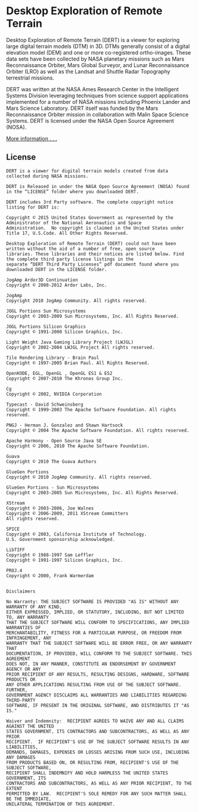 # Desktop Exploration of Remote Terrain

Desktop Exploration of Remote Terrain (DERT) is a viewer for exploring large digital terrain models (DTM) in 3D. DTMs generally consist of a digital elevation model (DEM) and one or more co-registered ortho-images. These data sets have been collected by NASA planetary missions such as Mars Reconnaissance Orbiter, Mars Global Surveyor, and Lunar Reconnaissance Orbiter (LRO) as well as the Landsat and Shuttle Radar Topography terrestrial missions.

DERT was written at the NASA Ames Research Center in the Intelligent Systems Division leveraging techniques from science support applications implemented for a number of NASA missions including Phoenix Lander and Mars Science Laboratory. DERT itself was funded by the Mars Reconnaissance Orbiter mission in collaboration with Malin Space Science Systems. DERT is licensed under the NASA Open Source Agreement (NOSA).

[More information . . .](https://github.com/nasa/DERT/wiki/Desktop-Exploration-of-Remote-Terrain)

## License

	DERT is a viewer for digital terrain models created from data collected during NASA missions.

	DERT is Released in under the NASA Open Source Agreement (NOSA) found in the “LICENSE” folder where you downloaded DERT.

	DERT includes 3rd Party software. The complete copyright notice listing for DERT is:

	Copyright © 2015 United States Government as represented by the Administrator of the National Aeronautics and Space
	Administration.  No copyright is claimed in the United States under Title 17, U.S.Code. All Other Rights Reserved.

	Desktop Exploration of Remote Terrain (DERT) could not have been written without the aid of a number of free, open source
	libraries. These libraries and their notices are listed below. Find the complete third party license listings in the
	separate “DERT Third Party Licenses” pdf document found where you downloaded DERT in the LICENSE folder.
 
	JogAmp Ardor3D Continuation
	Copyright © 2008-2012 Ardor Labs, Inc.
 
	JogAmp
	Copyright 2010 JogAmp Community. All rights reserved.
 
	JOGL Portions Sun Microsystems
	Copyright © 2003-2009 Sun Microsystems, Inc. All Rights Reserved.
 
	JOGL Portions Silicon Graphics
	Copyright © 1991-2000 Silicon Graphics, Inc.
 
	Light Weight Java Gaming Library Project (LWJGL)
	Copyright © 2002-2004 LWJGL Project All rights reserved.
 
	Tile Rendering Library - Brain Paul
	Copyright © 1997-2005 Brian Paul. All Rights Reserved.
 
	OpenKODE, EGL, OpenGL , OpenGL ES1 & ES2
	Copyright © 2007-2010 The Khronos Group Inc.
 
	Cg
	Copyright © 2002, NVIDIA Corporation
 
	Typecast - David Schweinsberg
	Copyright © 1999-2003 The Apache Software Foundation. All rights reserved.
 
	PNGJ - Herman J. Gonzalez and Shawn Hartsock
	Copyright © 2004 The Apache Software Foundation. All rights reserved.
 
	Apache Harmony - Open Source Java SE
	Copyright © 2006, 2010 The Apache Software Foundation.
 
	Guava
	Copyright © 2010 The Guava Authors
 
	GlueGen Portions
	Copyright © 2010 JogAmp Community. All rights reserved.
 
	GlueGen Portions - Sun Microsystems
	Copyright © 2003-2005 Sun Microsystems, Inc. All Rights Reserved.
 
	XStream
	Copyright © 2003-2006, Joe Walnes
	Copyright © 2006-2009, 2011 XStream Committers
	All rights reserved.
 
	SPICE
	Copyright © 2003, California Institute of Technology.
	U.S. Government sponsorship acknowledged.
 
	LibTIFF
	Copyright © 1988-1997 Sam Leffler
	Copyright © 1991-1997 Silicon Graphics, Inc.
 
	PROJ.4
	Copyright © 2000, Frank Warmerdam
 

	Disclaimers

	No Warranty: THE SUBJECT SOFTWARE IS PROVIDED "AS IS" WITHOUT ANY WARRANTY OF ANY KIND,
	EITHER EXPRESSED, IMPLIED, OR STATUTORY, INCLUDING, BUT NOT LIMITED TO, ANY WARRANTY
	THAT THE SUBJECT SOFTWARE WILL CONFORM TO SPECIFICATIONS, ANY IMPLIED WARRANTIES OF
	MERCHANTABILITY, FITNESS FOR A PARTICULAR PURPOSE, OR FREEDOM FROM INFRINGEMENT, ANY
	WARRANTY THAT THE SUBJECT SOFTWARE WILL BE ERROR FREE, OR ANY WARRANTY THAT
	DOCUMENTATION, IF PROVIDED, WILL CONFORM TO THE SUBJECT SOFTWARE. THIS AGREEMENT
	DOES NOT, IN ANY MANNER, CONSTITUTE AN ENDORSEMENT BY GOVERNMENT AGENCY OR ANY
	PRIOR RECIPIENT OF ANY RESULTS, RESULTING DESIGNS, HARDWARE, SOFTWARE PRODUCTS OR
	ANY OTHER APPLICATIONS RESULTING FROM USE OF THE SUBJECT SOFTWARE.  FURTHER,
	GOVERNMENT AGENCY DISCLAIMS ALL WARRANTIES AND LIABILITIES REGARDING THIRD-PARTY
	SOFTWARE, IF PRESENT IN THE ORIGINAL SOFTWARE, AND DISTRIBUTES IT "AS IS."

	Waiver and Indemnity:  RECIPIENT AGREES TO WAIVE ANY AND ALL CLAIMS AGAINST THE UNITED
	STATES GOVERNMENT, ITS CONTRACTORS AND SUBCONTRACTORS, AS WELL AS ANY PRIOR
	RECIPIENT.  IF RECIPIENT'S USE OF THE SUBJECT SOFTWARE RESULTS IN ANY LIABILITIES,
	DEMANDS, DAMAGES, EXPENSES OR LOSSES ARISING FROM SUCH USE, INCLUDING ANY DAMAGES
	FROM PRODUCTS BASED ON, OR RESULTING FROM, RECIPIENT'S USE OF THE SUBJECT SOFTWARE,
	RECIPIENT SHALL INDEMNIFY AND HOLD HARMLESS THE UNITED STATES GOVERNMENT, ITS
	CONTRACTORS AND SUBCONTRACTORS, AS WELL AS ANY PRIOR RECIPIENT, TO THE EXTENT
	PERMITTED BY LAW.  RECIPIENT'S SOLE REMEDY FOR ANY SUCH MATTER SHALL BE THE IMMEDIATE,
	UNILATERAL TERMINATION OF THIS AGREEMENT.



